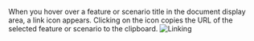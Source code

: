 When you hover over a feature or scenario title in the document display area, a link icon appears. Clicking on the icon copies the URL of the selected feature or scenario to the clipboard.
![Linking](http://www.specflow.org/screenshots/link_icon.png)